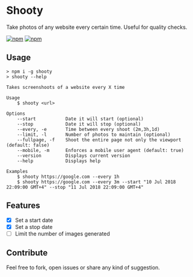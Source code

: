 # Shooty

Take photos of any website every certain time. Useful for quality checks.

[![npm](https://img.shields.io/npm/v/npm.svg?style=flat-square)](https://www.npmjs.com/package/shooty)
[![npm](https://img.shields.io/npm/dw/localeval.svg?style=flat-square)](https://www.npmjs.com/package/shooty)


## Usage

	> npm i -g shooty
	> shooty --help

	Takes screenshoots of a website every X time

	Usage
		$ shooty <url>

	Options
		--start           Date it will start (optional)
		--stop            Date it will stop (optional)
		--every, -e       Time between every shoot (2m,3h,1d)
		--limit, -l       Number of photos to maintain (optional)
		--fullpage, -f    Shoot the entire page not only the viewport (default: false)
		--mobile, -m      Enforces a mobile user agent (default: true)
		--version         Displays current version
		--help            Displays help

	Examples
		$ shooty https://google.com --every 1h
		$ shooty https://google.com --every 3m --start "10 Jul 2018 22:09:00 GMT+4" --stop "11 Jul 2018 22:09:00 GMT+4"


## Features

- [X] Set a start date
- [X] Set a stop date
- [ ] Limit the number of images generated

## Contribute

Feel free to fork, open issues or share any kind of suggestion.
